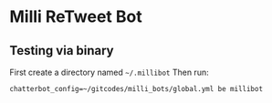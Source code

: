 # Milli ReTweet Bot


Testing via binary
------------------

First create a directory named `~/.millibot`
Then run:

    chatterbot_config=~/gitcodes/milli_bots/global.yml be millibot